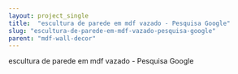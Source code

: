 ```yaml
---
layout: project_single
title:  "escultura de parede em mdf vazado - Pesquisa Google"
slug: "escultura-de-parede-em-mdf-vazado-pesquisa-google"
parent: "mdf-wall-decor"
---
```

escultura de parede em mdf vazado - Pesquisa Google